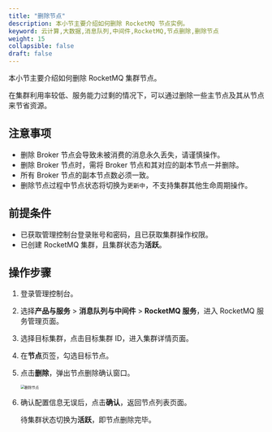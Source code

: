 ```yaml
---
title: "删除节点"
description: 本小节主要介绍如何删除 RocketMQ 节点实例。 
keyword: 云计算,大数据,消息队列,中间件,RocketMQ,节点删除,删除节点
weight: 15
collapsible: false
draft: false
---
```


本小节主要介绍如何删除 RocketMQ 集群节点。

在集群利用率较低、服务能力过剩的情况下，可以通过删除一些主节点及其从节点来节省资源。

## 注意事项

- 删除 Broker 节点会导致未被消费的消息永久丢失，请谨慎操作。
- 删除 Broker 节点时，需将 Broker 节点和其对应的副本节点一并删除。
- 所有 Broker 节点的副本节点数必须一致。
- 删除节点过程中节点状态将切换为`更新中`，不支持集群其他生命周期操作。

## 前提条件

- 已获取管理控制台登录账号和密码，且已获取集群操作权限。
- 已创建 RocketMQ 集群，且集群状态为**活跃**。

## 操作步骤

1. 登录管理控制台。
2. 选择**产品与服务** > **消息队列与中间件** > **RocketMQ 服务**，进入 RocketMQ 服务管理页面。
3. 选择目标集群，点击目标集群 ID，进入集群详情页面。
4. 在**节点**页签，勾选目标节点。
5. 点击**删除**，弹出节点删除确认窗口。

    <img src="/middware/rocketmq/_images/delete_node.png" alt="删除节点" style="zoom:50%;" />

6. 确认配置信息无误后，点击**确认**，返回节点列表页面。

   待集群状态切换为**活跃**，即节点删除完毕。
